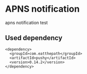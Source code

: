 # APNS notification
apns notification test

## Used dependency

```
<dependency>
  <groupId>com.eatthepath</groupId>
  <artifactId>pushy</artifactId>
  <version>0.14.2</version>
</dependency>
```
